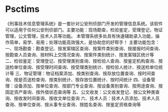 # Psctims
 《刑事技术信息管理系统》是一套针对公安刑侦部门开发的管理信息系统。该软件可以适用于任何公安刑侦部门。主要功能：现场勘查，检验鉴定，受理登记，物证管理，公文管理，技术人员等功能。 本管理系统多处具有快速辅助录入功能，操作简单，易学、易用；处理功能高效强大，是协助您的好帮手！ 主要功能包含： 一、现场勘查：勘查登记、按发案辖区查询、按案件类别查询、按接报时间查询、按勘查人员查询、按材料上交情况查询、按案件类别统计、按发案辖区统计等 二、检验鉴定：受理登记、按受理类别查询、按检验人查询、按鉴定机构查询、按送检单位查询、按受理时间查询、按受理类别统计、按检验人统计、按送检单位统计等 三、物证管理：物证档案添加、按类别查询、按存放位置查询、按时间查询、按是否送检查询、按类别统计、按存放位置统计、按时间统计 四、设备管理：设备添加、按单位查询、按部门专业查询、按设备类别查询、按用途查询、按固定资产查询、按外借状态查询等 五、公文收发：公文收发登记、按公文种类查询、按收发时间查询、按收文单位查询 六、技术人员：技术人员添加、技术人员查询、按单位查询、按从事专业查询、按姓名查询、按鉴定资格查询等
